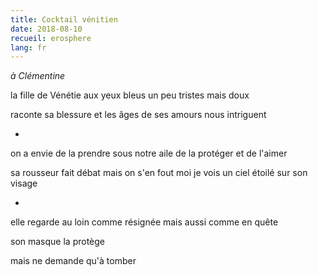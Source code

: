 ```yaml
---
title: Cocktail vénitien
date: 2018-08-10
recueil: erosphere
lang: fr
---
```


*à Clémentine*

la fille de Vénétie
aux yeux bleus un peu tristes mais doux

raconte sa blessure
et les âges de ses amours nous intriguent

*

on a envie de la prendre sous notre aile
de la protéger et de l'aimer

sa rousseur fait débat mais on s'en fout
moi je vois un ciel étoilé sur son visage

*

elle regarde au loin comme résignée
mais aussi comme en quête

son masque la protège

mais ne demande qu'à tomber

